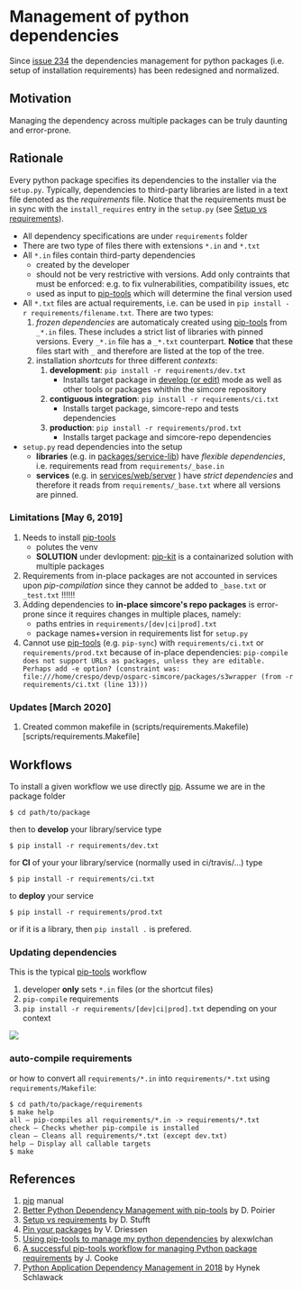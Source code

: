 # Management of python dependencies

Since [issue 234](https://github.com/ITISFoundation/osparc-simcore/issues/234) the dependencies management for python packages (i.e. setup of installation requirements) has been redesigned and normalized.


## Motivation

Managing the dependency across multiple packages can be truly daunting and error-prone.

<!--
TODO: finish!
- As a developer, I just want to add a list of requirements on the go
- Each package in the requirements have its own requirements specifications and so on.
- Listing up all these dependency constraints should result in final explicit list of requirements
- Each package adds some version constraints to its dependencies.
  - The management system shall be able to find a list of all packages needed and the versions that satisfy *all constraints* in place
- The dependencies have to be kept up-to-date regularly (e.g. due to security patches;  new feature in our package might add new direct dependencies to our requirements)
- Inter-dependent libraries typically have different release cycles creating in time version conflicts (e.g. package A and B strictly depend on different versions of C)

!-->

## Rationale

Every python package specifies its dependencies to the installer via the ``setup.py``. Typically, dependencies to third-party libraries are listed in a text file denoted as the *requirements* file. Notice that the requirements must be in sync with the ``install_requires`` entry in the ``setup.py`` (see [Setup vs requirements]).

- All dependency specifications are under ``requirements`` folder
- There are two type of files there with extensions ``*.in`` and ``*.txt``
- All ``*.in`` files contain third-party dependencies
  - created by the developer
  - should not be very restrictive with versions. Add only contraints that must be enforced: e.g. to fix vulnerabilities, compatibility issues, etc
  - used as input to [pip-tools] which will determine the final version used
- All ``*.txt`` files are actual requirements, i.e. can be used in ``pip install -r requirements/filename.txt``. There are two types:
  1. *frozen dependencies* are automaticaly created using [pip-tools] from ``_*.in`` files. These includes a strict list of libraries with pinned versions. Every ``_*.in`` file has a ``_*.txt`` counterpart. **Notice** that these files start with ``_`` and therefore are listed at the top of the tree.
  2. installation *shortcuts* for three different *contexts*:
     1. **development**: ``pip install -r requirements/dev.txt``
        - Installs target package in [develop (or edit)](https://pip.pypa.io/en/stable/reference/pip_install/#usage) mode as well as  other tools or packages whithin the simcore repository
     2. **contiguous integration**: ``pip install -r requirements/ci.txt``
        - Installs target package, simcore-repo  and tests dependencies
     3. **production**: ``pip install -r requirements/prod.txt``
        - Installs target package  and simcore-repo dependencies
- ``setup.py`` read dependencies into the setup
  - **libraries** (e.g. in [packages/service-lib](../packages/service-library/setup.py)) have *flexible dependencies*, i.e. requirements read from  ``requirements/_base.in``
  - **services** (e.g. in [services/web/server](../services/web/server/setup.py) ) have *strict dependencies* and therefore it reads from ``requirements/_base.txt`` where all versions are pinned.

### Limitations [May 6, 2019]

1. Needs to install [pip-tools]
   - polutes the venv
   - **SOLUTION** under devlopment: [pip-kit](https://github.com/ITISFoundation/dockerfiles/tree/master/pip-kit) is a containarized solution with multiple packages
1. Requirements from in-place packages are not accounted in services upon *pip-compilation* since they cannot be added to ``_base.txt`` or ``_test.txt`` !!!!!!
1. Adding dependencies to **in-place simcore's repo packages** is error-prone since it requires changes in multiple places, namely:
   - paths entries in ``requirements/[dev|ci|prod].txt``
   - package names+version in requirements list for ``setup.py``
1. Cannot use [pip-tools] (e.g. ``pip-sync``) with ``requirements/ci.txt`` or ``requirements/prod.txt`` because of in-place dependencies: ``pip-compile does not support URLs as packages, unless they are editable. Perhaps add -e option? (constraint was: file:///home/crespo/devp/osparc-simcore/packages/s3wrapper (from -r requirements/ci.txt (line 13)))``

### Updates [March 2020]

1. Created common makefile in (scripts/requirements.Makefile)[scripts/requirements.Makefile]

## Workflows

To install a given workflow we use directly [pip]. Assume we are in the package folder

```console
$ cd path/to/package
```
then to **develop** your library/service type
```console
$ pip install -r requirements/dev.txt
```
for **CI** of your your library/service (normally used in ci/travis/...) type
```console
$ pip install -r requirements/ci.txt
```
to **deploy** your service
```console
$ pip install -r requirements/prod.txt
```
or if it is a library, then ``pip install .`` is prefered.


### Updating dependencies

This is the typical [pip-tools] workflow

1. developer **only** sets ``*.in`` files (or the shortcut files)
2. ``pip-compile`` requirements
3. ``pip install -r requirements/[dev|ci|prod].txt`` depending on your context

![](https://github.com/jazzband/pip-tools/raw/master/img/pip-tools-overview.png)


### auto-compile requirements

or how to convert all ``requirements/*.in`` into ``requirements/*.txt`` using ``requirements/Makefile``:

```console
$ cd path/to/package/requirements
$ make help
all – pip-compiles all requirements/*.in -> requirements/*.txt
check – Checks whether pip-compile is installed
clean – Cleans all requirements/*.txt (except dev.txt)
help – Display all callable targets
$ make
```


## References

1. [pip] manual
1. [Better Python Dependency Management with pip-tools](https://www.caktusgroup.com/blog/2018/09/18/python-dependency-management-pip-tools/) by D. Poirier
1. [Setup vs requirements] by D. Stufft
1. [Pin your packages](https://nvie.com/posts/pin-your-packages/) by V. Driessen
1. [Using pip-tools to manage my python dependencies](https://alexwlchan.net/2017/10/pip-tools/) by alexwlchan
1. [A successful pip-tools workflow for managing Python package requirements](https://jamescooke.info/a-successful-pip-tools-workflow-for-managing-python-package-requirements.html) by J. Cooke
1. [Python Application Dependency Management in 2018](https://hynek.me/articles/python-app-deps-2018/#pip-tools-everything-old-is-new-again) by Hynek Schlawack


[pip-tools]:https://github.com/jazzband/pip-tools
[pip]:https://pip.pypa.io/en/stable/reference/
[pipkit-repo]:https://github.com/ITISFoundation/dockerfiles/tree/master/pip-kit
[Setup vs requirements]:https://caremad.io/posts/2013/07/setup-vs-requirement/
